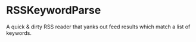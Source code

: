 # RSSKeywordParse
 A quick & dirty RSS reader that yanks out feed results which match a list of keywords. 
